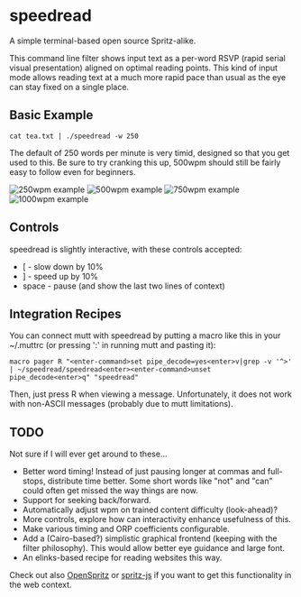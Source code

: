 speedread
=========

A simple terminal-based open source Spritz-alike.

This command line filter shows input text as a per-word RSVP (rapid
serial visual presentation) aligned on optimal reading points.  This
kind of input mode allows reading text at a much more rapid pace than
usual as the eye can stay fixed on a single place.

Basic Example
-------------

	cat tea.txt | ./speedread -w 250

The default of 250 words per minute is very timid, designed so that you get
used to this.  Be sure to try cranking this up, 500wpm should still be fairly
easy to follow even for beginners.

![250wpm example](doc/speedread-250.gif)
![500wpm example](doc/speedread-500.gif)
![750wpm example](doc/speedread-750.gif)
![1000wpm example](doc/speedread-1000.gif)

Controls
--------

speedread is slightly interactive, with these controls accepted:

  * [ - slow down by 10%
  * ] - speed up by 10%
  * space - pause (and show the last two lines of context)

Integration Recipes
-------------------

You can connect mutt with speedread by putting a macro like this in your
~/.muttrc (or pressing ':' in running mutt and pasting it):

	macro pager R "<enter-command>set pipe_decode=yes<enter>v|grep -v '^>' | ~/speedread/speedread<enter><enter-command>unset pipe_decode<enter>q" "speedread"

Then, just press R when viewing a message.  Unfortunately, it does not
work with non-ASCII messages (probably due to mutt limitations).

TODO
----

Not sure if I will ever get around to these...

  * Better word timing! Instead of just pausing longer at commas and
    full-stops, distribute time better. Some short words like "not"
    and "can" could often get missed the way things are now.
  * Support for seeking back/forward.
  * Automatically adjust wpm on trained content difficulty (look-ahead)?
  * More controls, explore how can interactivity enhance usefulness of this.
  * Make various timing and ORP coefficients configurable.
  * Add a (Cairo-based?) simplistic graphical frontend (keeping with the
    filter philosophy). This would allow better eye guidance and large font.
  * An elinks-based recipe for reading websites this way.

Check out also [OpenSpritz](https://github.com/Miserlou/Glance-Bookmarklet) or
[spritz-js](https://github.com/richardtagger/spritz-js) if you want to
get this functionality in the web context.

